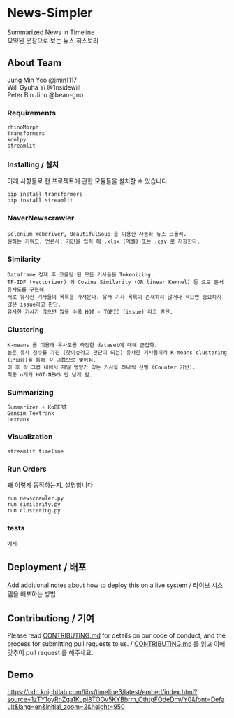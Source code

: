 # News-Simpler
Summarized News in Timeline  
요약된 문장으로 보는 뉴스 히스토리

## About Team

Jung Min Yeo @jmin1117  
Will Gyuha Yi @1nsidewill  
Peter Bin Jino @bean-gno  


### Requirements

```
rhinoMorph
Transformers
konlpy
streamlit
```

### Installing / 설치

아래 사항들로 현 프로젝트에 관한 모듈들을 설치할 수 있습니다.

```
pip install transformers
pip install streamlit
```

### NaverNewscrawler
```
Selenium Webdriver, BeautifulSoup 을 이용한 자동화 뉴스 크롤러.
원하는 키워드, 언론사, 기간을 입력 해 .xlsx (엑셀) 또는 .csv 로 저장한다.
```

### Similarity
```
Dataframe 정제 후 크롤링 된 모든 기사들을 Tokenizing. 
TF-IDF (vectorizer) 와 Cosine Similarity (OR linear Kernel) 등 으로 문서 유사도를 구현해
서로 유사한 기사들의 목록을 가져온다. 유사 기사 목록이 존재하지 않거나 적으면 중요하지 않은 issue라고 판단, 
유사한 기사가 많으면 많을 수록 HOT - TOPIC (issue) 라고 판단.
```
### Clustering
```
K-means 를 이용해 유사도를 측정한 dataset에 대해 군집화. 
높은 유사 점수를 가진 (핫이슈라고 판단이 되는) 유사한 기사들끼리 K-means clustering (군집화)를 통해 각 그룹으로 찢어짐.
이 후 각 그룹 내에서 제일 영양가 있는 기사를 하나씩 선별 (Counter 기반). 
최종 n개의 HOT-NEWS 만 남게 됨.
```

### Summarizing
```
Summarizer + KoBERT
Gensim Textrank
Lexrank
```

### Visualization
```
streamlit timeline
```


### Run Orders

왜 이렇게 동작하는지, 설명합니다

```
run newscrawler.py
run similarity.py
run clustering.py
```

### tests

```
예시
```

## Deployment / 배포

Add additional notes about how to deploy this on a live system / 라이브 시스템을 배포하는 방법


## Contributiong / 기여

Please read [CONTRIBUTING.md](https://gist.github.com/PurpleBooth/b24679402957c63ec426) for details on our code of conduct, and the process for submitting pull requests to us. / [CONTRIBUTING.md](https://gist.github.com/PurpleBooth/b24679402957c63ec426) 를 읽고 이에 맞추어 pull request 를 해주세요.


## Demo 

https://cdn.knightlab.com/libs/timeline3/latest/embed/index.html?source=1zTY1oyRhZga1Kupl8TOOv5KYBbrm_OthtgFOdeDmVY0&font=Default&lang=en&initial_zoom=2&height=950
